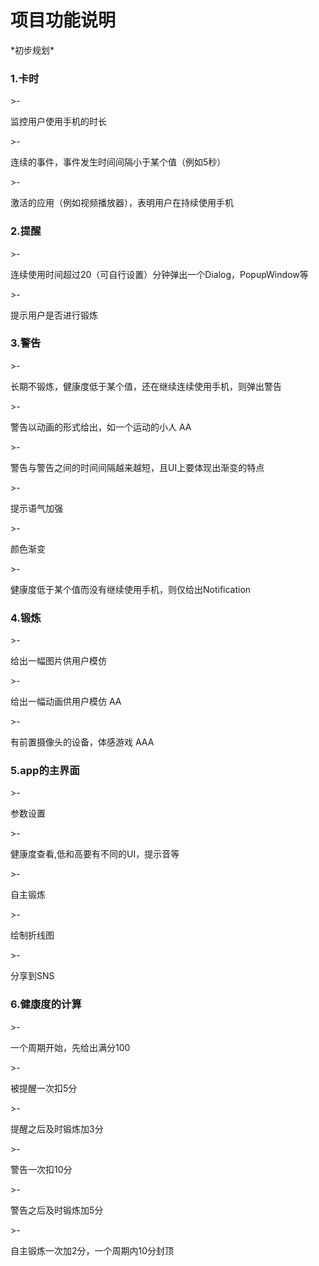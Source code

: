 <h1>项目功能说明</h1>
*初步规划*
<br/>
<h3>1.卡时</h3>
>-	<p>监控用户使用手机的时长</p>
>-	<p>连续的事件，事件发生时间间隔小于某个值（例如5秒）</p>
>-	<p>激活的应用（例如视频播放器），表明用户在持续使用手机</p>

<h3>2.提醒</h3>
>-	<p>连续使用时间超过20（可自行设置）分钟弹出一个Dialog，PopupWindow等</p>
>-	<p>提示用户是否进行锻炼</p> 

<h3>3.警告</h3>
>-	<p>长期不锻炼，健康度低于某个值，还在继续连续使用手机，则弹出警告</p>
>-	<p>警告以动画的形式给出，如一个运动的小人 AA</p>
>-	<p>警告与警告之间的时间间隔越来越短，且UI上要体现出渐变的特点</p>
>-	<p>提示语气加强</p>
>-	<p>颜色渐变</p>
>-	<p>健康度低于某个值而没有继续使用手机，则仅给出Notification</p>

<h3>4.锻炼</h3>
>-	<p>给出一幅图片供用户模仿</p>
>-	<p>给出一幅动画供用户模仿 AA</p>
>-	<p>有前置摄像头的设备，体感游戏 AAA</p>

<h3>5.app的主界面</h3>
>-	<p>参数设置</p>
>-	<p>健康度查看,低和高要有不同的UI，提示音等</p>
>-	<p>自主锻炼</p>
>-	<p>绘制折线图</p>
>-	<p>分享到SNS</p>

<h3>6.健康度的计算</h3>
>-	<p>一个周期开始，先给出满分100</p>
>-	<p>被提醒一次扣5分</p>
>-	<p>提醒之后及时锻炼加3分</p>
>-	<p>警告一次扣10分</p>
>-	<p>警告之后及时锻炼加5分</p>
>-	<p>自主锻炼一次加2分，一个周期内10分封顶</p>